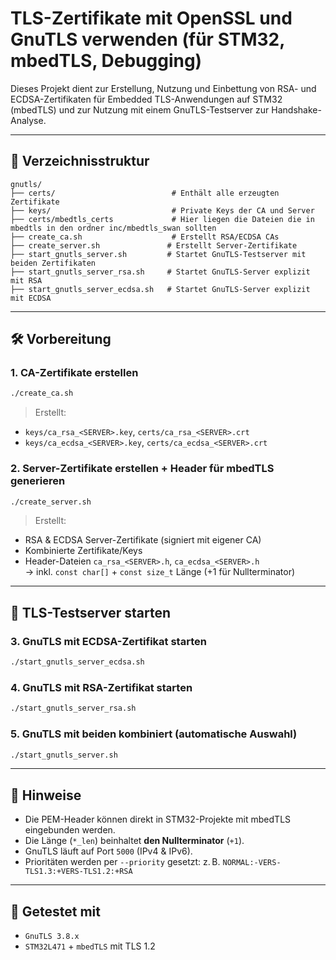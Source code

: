 # TLS-Zertifikate mit OpenSSL und GnuTLS verwenden (für STM32, mbedTLS, Debugging)

Dieses Projekt dient zur Erstellung, Nutzung und Einbettung von RSA- und ECDSA-Zertifikaten für Embedded TLS-Anwendungen auf STM32 (mbedTLS) und zur Nutzung mit einem GnuTLS-Testserver zur Handshake-Analyse.

---

## 📁 Verzeichnisstruktur

```text
gnutls/
├── certs/                          # Enthält alle erzeugten Zertifikate
├── keys/                           # Private Keys der CA und Server
├── certs/mbedtls_certs             # Hier liegen die Dateien die in mbedtls in den ordner inc/mbedtls_swan sollten
├── create_ca.sh                    # Erstellt RSA/ECDSA CAs
├── create_server.sh               # Erstellt Server-Zertifikate
├── start_gnutls_server.sh         # Startet GnuTLS-Testserver mit beiden Zertifikaten
├── start_gnutls_server_rsa.sh     # Startet GnuTLS-Server explizit mit RSA
├── start_gnutls_server_ecdsa.sh   # Startet GnuTLS-Server explizit mit ECDSA
```

---

## 🛠 Vorbereitung

### 1. CA-Zertifikate erstellen
```bash
./create_ca.sh
```
> Erstellt:
- `keys/ca_rsa_<SERVER>.key`, `certs/ca_rsa_<SERVER>.crt`
- `keys/ca_ecdsa_<SERVER>.key`, `certs/ca_ecdsa_<SERVER>.crt`

### 2. Server-Zertifikate erstellen + Header für mbedTLS generieren
```bash
./create_server.sh
```
> Erstellt:
- RSA & ECDSA Server-Zertifikate (signiert mit eigener CA)
- Kombinierte Zertifikate/Keys
- Header-Dateien `ca_rsa_<SERVER>.h`, `ca_ecdsa_<SERVER>.h`  
  → inkl. `const char[]` + `const size_t` Länge (+1 für Nullterminator)

---

## 🚀 TLS-Testserver starten

### 3. GnuTLS mit ECDSA-Zertifikat starten
```bash
./start_gnutls_server_ecdsa.sh
```

### 4. GnuTLS mit RSA-Zertifikat starten
```bash
./start_gnutls_server_rsa.sh
```

### 5. GnuTLS mit beiden kombiniert (automatische Auswahl)
```bash
./start_gnutls_server.sh
```

---

## 📌 Hinweise

- Die PEM-Header können direkt in STM32-Projekte mit mbedTLS eingebunden werden.
- Die Länge (`*_len`) beinhaltet **den Nullterminator** (`+1`).
- GnuTLS läuft auf Port `5000` (IPv4 & IPv6).
- Prioritäten werden per `--priority` gesetzt: z. B. `NORMAL:-VERS-TLS1.3:+VERS-TLS1.2:+RSA`

---

## 🧪 Getestet mit

- `GnuTLS 3.8.x`
- `STM32L471` + `mbedTLS` mit TLS 1.2